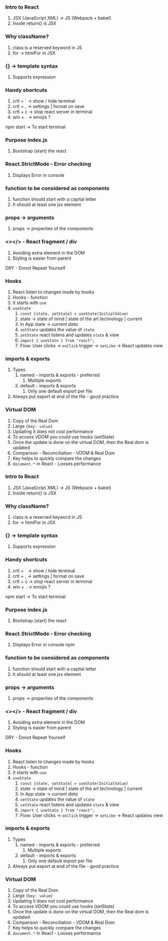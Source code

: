 ### Intro to React

1. JSX (JavaScript XML) -> JS (Webpack + babel)
2. Inside return() is JSX

### Why className?

1. class is a reserved keyword in JS
2. for -> htmlFor in JSX

### {} -> template syntax

1. Supports expression

### Handy shortcuts

1. crtl + ` -> show / hide terminal
2. crtl + , -> settings | format on save
3. crtl + c -> stop react server in terminal
4. win + . -> emojis ?

npm start -> To start terminal

### Purpose index.js

1. Bootstrap (start) the react

### React.StrictMode - Error checking

1.  Displays Error in console

### function to be considered as components

1. function should start with a capital letter
2. It should at least one jsx element

### props -> arguments

1. props -> properties of the components

### <></> - React fragment / div

1.  Avoiding extra element in the DOM
2.  Styling is easier from parent

DRY - Donot Repeat Yourself

### Hooks

1. React listen to changes made by hooks
2. Hooks - function
3. It starts with `use`
4. `useState`
   1. `const [state, setState] = useState(InitialValue)`
   2. state -> state of mind | state of the art technology | current
   3. In App state -> _current data_
   4. `setState` updates the value of `state`
   5. `setState` react listens and updates `state` & view
   6. `import { useState } from "react";`
   7. Flow: User clicks -> `onClick` trigger -> `setLike` -> React updates view

### imports & exports

1. Types
   1. named - imports & exports - preferred
      1. Multiple exports
   2. default - imports & exports
      1. Only one default export per file
2. Always put export at end of the file - good practice

### Virtual DOM

1. Copy of the Real Dom
2. Large `{key: value}`
3. Updating it does not cost performance
4. To access VDOM you could use hooks (setState)
5. Once the update is done on the virtual DOM, then the Real dom is updated
6. Comparison - Reconciliation - VDOM & Real Dom
7. Key helps to quickly compare the changes
8. `document.*` in React - Looses performance

### Intro to React

1. JSX (JavaScript XML) -> JS (Webpack + babel)
2. Inside return() is JSX

### Why className?

1. class is a reserved keyword in JS
2. for -> htmlFor in JSX

### {} -> template syntax

1. Supports expression

### Handy shortcuts

1. crtl + ` -> show / hide terminal
2. crtl + , -> settings | format on save
3. crtl + c -> stop react server in terminal
4. win + . -> emojis ?

npm start -> To start terminal

### Purpose index.js

1. Bootstrap (start) the react

### React.StrictMode - Error checking

1.  Displays Error in console
    npm

### function to be considered as components

1. function should start with a capital letter
2. It should at least one jsx element

### props -> arguments

1. props -> properties of the components

### <></> - React fragment / div

1.  Avoiding extra element in the DOM
2.  Styling is easier from parent

DRY - Donot Repeat Yourself

### Hooks

1. React listen to changes made by hooks
2. Hooks - function
3. It starts with `use`
4. `useState`
   1. `const [state, setState] = useState(InitialValue)`
   2. state -> state of mind | state of the art technology | current
   3. In App state -> _current data_
   4. `setState` updates the value of `state`
   5. `setState` react listens and updates `state` & view
   6. `import { useState } from "react";`
   7. Flow: User clicks -> `onClick` trigger -> `setLike` -> React updates view

### imports & exports

1. Types
   1. named - imports & exports - preferred
      1. Multiple exports
   2. default - imports & exports
      1. Only one default export per file
2. Always put export at end of the file - good practice

### Virtual DOM

1. Copy of the Real Dom
2. Large `{key: value}`
3. Updating it does not cost performance
4. To access VDOM you could use hooks (setState)
5. Once the update is done on the virtual DOM, then the Real dom is updated
6. Comparison - Reconciliation - VDOM & Real Dom
7. Key helps to quickly compare the changes
8. `document.*` in React - Looses performance
